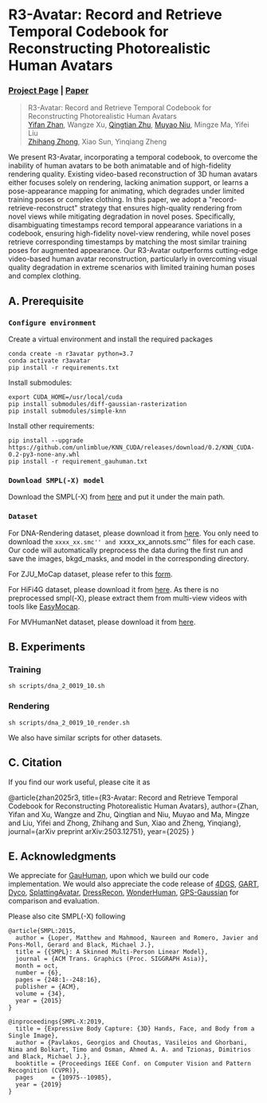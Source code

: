 # R3-Avatar: Record and Retrieve Temporal Codebook for Reconstructing Photorealistic Human Avatars
### [Project Page](https://arxiv.org/abs/2503.12751) | [Paper](https://arxiv.org/abs/2503.12751)
>R3-Avatar: Record and Retrieve Temporal Codebook for Reconstructing Photorealistic Human Avatars\
>[Yifan Zhan](https://yifever20002.github.io/yifanzhan.github.io/), Wangze Xu, [Qingtian Zhu](https://qtzhu.me/), [Muyao Niu](https://myniuuu.github.io/), Mingze Ma, Yifei Liu \
>[Zhihang Zhong](https://zzh-tech.github.io/), Xiao Sun, Yinqiang Zheng


We present R3-Avatar, incorporating a temporal codebook, to overcome the inability of human avatars to be both animatable and of high-fidelity rendering quality. Existing video-based reconstruction of 3D human avatars either focuses solely on rendering, lacking animation support, or learns a pose-appearance mapping for animating, which degrades under limited training poses or complex clothing. In this paper, we adopt a "record-retrieve-reconstruct" strategy that ensures high-quality rendering from novel views while mitigating degradation in novel poses. Specifically, disambiguating timestamps record temporal appearance variations in a codebook, ensuring high-fidelity novel-view rendering, while novel poses retrieve corresponding timestamps by matching the most similar training poses for augmented appearance. Our R3-Avatar outperforms cutting-edge video-based human avatar reconstruction, particularly in overcoming visual quality degradation in extreme scenarios with limited training human poses and complex clothing.

## A. Prerequisite
### `Configure environment`
Create a virtual environment and install the required packages 

    conda create -n r3avatar python=3.7
    conda activate r3avatar
    pip install -r requirements.txt

Install submodules:

    export CUDA_HOME=/usr/local/cuda
    pip install submodules/diff-gaussian-rasterization
    pip install submodules/simple-knn

Install other requirements:

    pip install --upgrade https://github.com/unlimblue/KNN_CUDA/releases/download/0.2/KNN_CUDA-0.2-py3-none-any.whl
    pip install -r requirement_gauhuman.txt


### `Download SMPL(-X) model`

Download the SMPL(-X) from [here](https://drive.google.com/drive/folders/1ULFP2r1RLq5dBrvkK_R_4MTMOB8ej2V4?usp=drive_link) and put it under the main path.

### `Dataset`

For DNA-Rendering dataset, please download it from [here](https://dna-rendering.github.io/inner-download.html). You only need to download the ``xxxx_xx.smc'' and ``xxxx_xx_annots.smc'' files for each case. Our code will automatically preprocess the data during the first run and save the images, bkgd_masks, and model in the corresponding directory.

For ZJU_MoCap dataset, please refer to this [form](https://docs.google.com/forms/d/1QcTp5qIbIBn8PCT-EQgG-fOB4HZ9khpRkT3q2OnH2bs).

For HiFi4G dataset, please download it from [here](https://github.com/moqiyinlun/HiFi4G_Dataset). As there is no preprocessed smpl(-X), please extract them from multi-view videos with tools like [EasyMocap](https://github.com/zju3dv/EasyMocap).

For MVHumanNet dataset, please download it from [here](https://github.com/GAP-LAB-CUHK-SZ/MVHumanNet).

## B. Experiments

### Training

    sh scripts/dna_2_0019_10.sh

### Rendering

    sh scripts/dna_2_0019_10_render.sh


We also have similar scripts for other datasets.

## C. Citation

If you find our work useful, please cite it as

@article{zhan2025r3,
  title={R3-Avatar: Record and Retrieve Temporal Codebook for Reconstructing Photorealistic Human Avatars},
  author={Zhan, Yifan and Xu, Wangze and Zhu, Qingtian and Niu, Muyao and Ma, Mingze and Liu, Yifei and Zhong, Zhihang and Sun, Xiao and Zheng, Yinqiang},
  journal={arXiv preprint arXiv:2503.12751},
  year={2025}
}

## E. Acknowledgments

We appreciate for [GauHuman](https://github.com/skhu101/GauHuman), upon which we build our code implementation. 
We would also appreciate the code release of 
[4DGS](https://fudan-zvg.github.io/4d-gaussian-splatting/), 
[GART](https://github.com/JiahuiLei/GART), 
[Dyco](https://ai4sports.opengvlab.com/Dyco/),
[SplattingAvatar](https://initialneil.github.io/SplattingAvatar),
[DressRecon](https://jefftan969.github.io/dressrecon/),
[WonderHuman](https://wyiguanw.github.io/WonderHuman/),
[GPS-Gaussian](https://shunyuanzheng.github.io/GPS-Gaussian)
for comparison and evaluation.

Please also cite SMPL(-X) following

    @article{SMPL:2015,
      author = {Loper, Matthew and Mahmood, Naureen and Romero, Javier and Pons-Moll, Gerard and Black, Michael J.},
      title = {{SMPL}: A Skinned Multi-Person Linear Model},
      journal = {ACM Trans. Graphics (Proc. SIGGRAPH Asia)},
      month = oct,
      number = {6},
      pages = {248:1--248:16},
      publisher = {ACM},
      volume = {34},
      year = {2015}
    }

    @inproceedings{SMPL-X:2019,
      title = {Expressive Body Capture: {3D} Hands, Face, and Body from a Single Image},
      author = {Pavlakos, Georgios and Choutas, Vasileios and Ghorbani, Nima and Bolkart, Timo and Osman, Ahmed A. A. and Tzionas, Dimitrios and Black, Michael J.},
      booktitle = {Proceedings IEEE Conf. on Computer Vision and Pattern Recognition (CVPR)},
      pages     = {10975--10985},
      year = {2019}
    }

